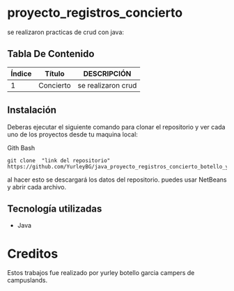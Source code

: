 # proyecto_registros_concierto

se realizaron practicas de crud con java:

## Tabla De Contenido
| Índice | Título | DESCRIPCIÓN|
|--|------|-----|
| 1 | Concierto |se realizaron crud |




## Instalación
 Deberas ejecutar el siguiente comando para clonar el repositorio y ver cada uno de los proyectos  desde tu maquina local:
 
Gith Bash

~~~ 
git clone  "link del repositorio" https://github.com/YurleyBG/java_proyecto_registros_concierto_botello_yurley
~~~
al hacer esto se descargará  los datos del repositorio. puedes usar NetBeans  y abrir cada archivo.


 ## Tecnología utilizadas

* Java


# Creditos

Estos trabajos fue realizado por yurley botello garcia campers de campuslands.
